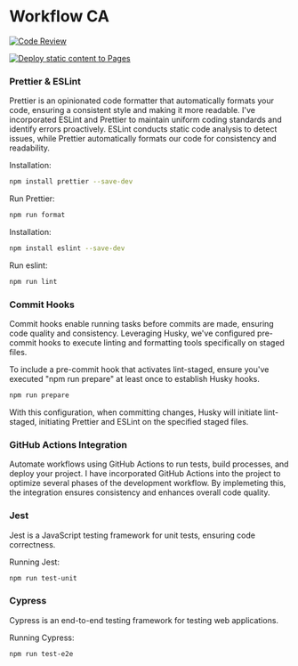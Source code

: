 # Workflow CA

[![Code Review](https://github.com/Sugal99/social-media-client/actions/workflows/gpt.yml/badge.svg)](https://github.com/Sugal99/social-media-client/actions/workflows/gpt.yml)


[![Deploy static content to Pages](https://github.com/Sugal99/social-media-client/actions/workflows/pages.yml/badge.svg)](https://github.com/Sugal99/social-media-client/actions/workflows/pages.yml)




### Prettier & ESLint
Prettier is an opinionated code formatter that automatically formats your code, ensuring a consistent style and making it more readable. I've incorporated ESLint and Prettier to maintain uniform coding standards and identify errors proactively.
ESLint conducts static code analysis to detect issues, while Prettier automatically formats our code for consistency and readability.

Installation:
```bash
npm install prettier --save-dev
```
Run Prettier:
```bash
npm run format
```


Installation:
```bash
npm install eslint --save-dev
```
Run eslint:
```bash
npm run lint
```

### Commit Hooks
Commit hooks enable running tasks before commits are made, ensuring code quality and consistency. 
Leveraging Husky, we've configured pre-commit hooks to execute linting and formatting tools specifically on staged files.

To include a pre-commit hook that activates lint-staged, ensure you've executed "npm run prepare" at least once to establish Husky hooks.


```bash
npm run prepare
```
With this configuration, when committing changes, Husky will initiate lint-staged, initiating Prettier and ESLint on the specified staged files.


###  GitHub Actions Integration

Automate workflows using GitHub Actions to run tests, build processes, and deploy your project.
I have incorporated GitHub Actions into the project to optimize several phases  of the development workflow. By implemeting this, the integration ensures consistency and enhances overall code quality.

### Jest
Jest is a JavaScript testing framework for unit tests, ensuring code correctness.

Running Jest:
```bash
npm run test-unit
```

### Cypress
Cypress is an end-to-end testing framework for testing web applications.

Running Cypress:
```bash
npm run test-e2e
```


